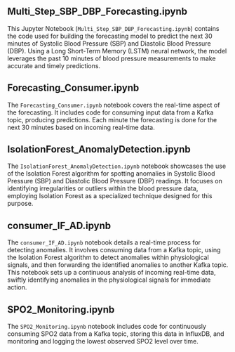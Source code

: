 ## Multi_Step_SBP_DBP_Forecasting.ipynb
This Jupyter Notebook (`Multi_Step_SBP_DBP_Forecasting.ipynb`) contains the code used for building the forecasting model to predict the next 30 minutes of Systolic Blood Pressure (SBP) and Diastolic Blood Pressure (DBP). Using a Long Short-Term Memory (LSTM) neural network, the model leverages the past 10 minutes of blood pressure measurements to make accurate and timely predictions.


## Forecasting_Consumer.ipynb
The `Forecasting_Consumer.ipynb` notebook covers the real-time aspect of the forecasting. It includes code for consuming input data from a Kafka topic, producing predictions. Each minute the forecasting is done for the next 30 minutes based on incoming real-time data.

## IsolationForest_AnomalyDetection.ipynb
The `IsolationForest_AnomalyDetection.ipynb` notebook showcases the use of the Isolation Forest algorithm for spotting anomalies in Systolic Blood Pressure (SBP) and Diastolic Blood Pressure (DBP) readings. It focuses on identifying irregularities or outliers within the blood pressure data, employing Isolation Forest as a specialized technique designed for this purpose.

## consumer_IF_AD.ipynb
The `consumer_IF_AD.ipynb` notebook details a real-time process for detecting anomalies. It involves consuming data from a Kafka topic, using the Isolation Forest algorithm to detect anomalies within physiological signals, and then forwarding the identified anomalies to another Kafka topic. This notebook sets up a continuous analysis of incoming real-time data, swiftly identifying anomalies in the physiological signals for immediate action.

## SPO2_Monitoring.ipynb
The `SPO2_Monitoring.ipynb` notebook includes code for continuously consuming SPO2 data from a Kafka topic, storing this data in InfluxDB, and monitoring and logging the lowest observed SPO2 level over time.





